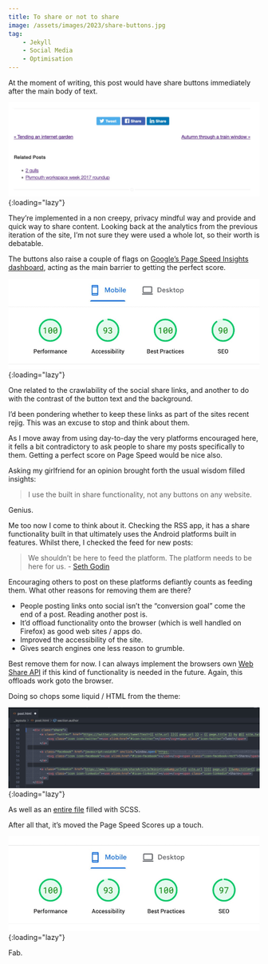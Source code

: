 ```yaml
---
title: To share or not to share
image: /assets/images/2023/share-buttons.jpg
tag:
    - Jekyll
    - Social Media
    - Optimisation
---
```


At the moment of writing, this post would have share buttons immediately after the main body of text.

![Screenshot of share buttons](/assets/images/2023/share-buttons.jpg "Screenshot of share buttons"){:loading="lazy"}

They’re implemented in a non creepy, privacy mindful way and provide and quick way to share content. Looking back at the analytics from the previous iteration of the site, I’m not sure they were used a whole lot, so their worth is debatable. 

The buttons also raise a couple of flags on [Google’s Page Speed Insights dashboard](https://pagespeed.web.dev/report?url=https%3A%2F%2Ftonyedwardspz.co.uk%2Fblog%2Fto-share-or-not-to-share%2F), acting as the main barrier to getting the perfect score.

![Google Page Speed Insights Start Score](/assets/images/2023/page-speed-share-start.jpg "Google page speed insights start score"){:loading="lazy"}

One related to the crawlability of the social share links, and another to do with the contrast of the button text and the background.

I’d been pondering whether to keep these links as part of the sites recent rejig. This was an excuse to stop and think about them. 

As I move away from using day-to-day the very platforms encouraged here, it fells a bit contradictory to ask people to share my posts specifically to them. Getting a perfect score on Page Speed would be nice also.

Asking my girlfriend for an opinion brought forth the usual wisdom filled insights:

> I use the built in share functionality, not any buttons on any website.

Genius.

Me too now I come to think about it. Checking the RSS app, it has a share functionality built in that ultimately uses the Android platforms built in features. Whilst there, I checked the feed for new posts:

> We shouldn’t be here to feed the platform. The platform needs to be here for us. - [Seth Godin](https://seths.blog/2023/01/the-platform-and-the-curator/)

Encouraging others to post on these platforms defiantly counts as feeding them. What other reasons for removing them are there?

- People posting links onto social isn’t the “conversion goal” come the end of a post. Reading another post is.
- It’d offload functionality onto the browser (which is well handled on Firefox) as good web sites / apps do.
- Improved the accessibility of the site.
- Gives search engines one less reason to grumble.

Best remove them for now. I can always implement the browsers own [Web Share API](https://tonyedwardspz.co.uk/blog/upgrading-social-sharing-via-the-web-share-api/) if this kind of functionality is needed in the future. Again, this offloads work goto the browser. 

Doing so chops some liquid / HTML from the theme:

![Screenshot of deleted code](/assets/images/2023/deleted-share-code.jpg "Screenshot of deleted code"){:loading="lazy"}

As well as an [entire file](https://github.com/tonyedwardspz/tonyedwardspz/blob/8743e82671a3e00f3e84e75d8db436260d8d667f/_sass/components/share.sass) filled with SCSS.

After all that, it’s moved the Page Speed Scores up a touch.

![Google page speed final score](/assets/images/2023/page-speed-share-end.jpg "Google page speed final score"){:loading="lazy"}

Fab.

